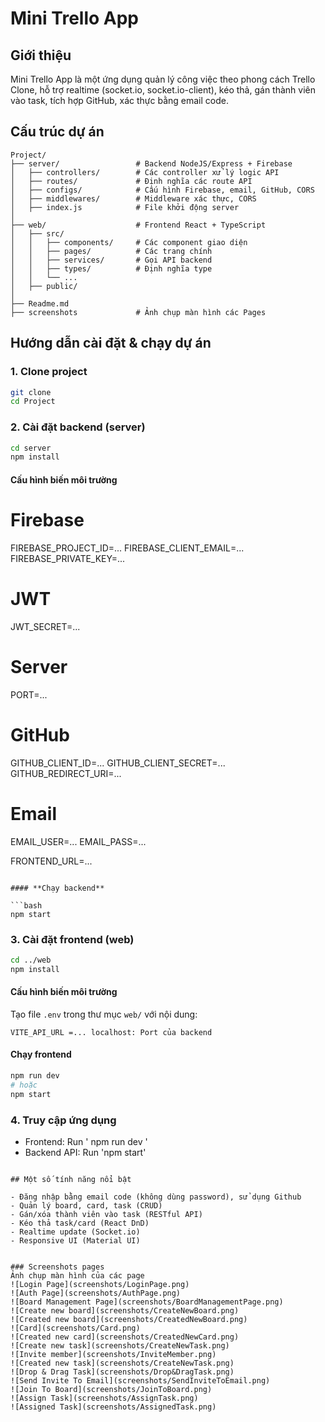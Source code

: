 # Mini Trello App

## Giới thiệu

Mini Trello App là một ứng dụng quản lý công việc theo phong cách Trello Clone, hỗ trợ realtime (socket.io, socket.io-client), kéo thả, gán thành viên vào task, tích hợp GitHub, xác thực bằng email code.

## Cấu trúc dự án

```
Project/
├── server/                 # Backend NodeJS/Express + Firebase
│   ├── controllers/        # Các controller xử lý logic API
│   ├── routes/             # Định nghĩa các route API
│   ├── configs/            # Cấu hình Firebase, email, GitHub, CORS
│   ├── middlewares/        # Middleware xác thực, CORS
│   ├── index.js            # File khởi động server
│
├── web/                    # Frontend React + TypeScript
│   ├── src/
│   │   ├── components/     # Các component giao diện
│   │   ├── pages/          # Các trang chính
│   │   ├── services/       # Gọi API backend
│   │   ├── types/          # Định nghĩa type
│   │   └── ...
│   ├── public/
│
├── Readme.md
├── screenshots             # Ảnh chụp màn hình các Pages
```

## Hướng dẫn cài đặt & chạy dự án

### 1. Clone project

```bash
git clone
cd Project
```

### 2. Cài đặt backend (server)

```bash
cd server
npm install
```

#### **Cấu hình biến môi trường**

# Firebase

FIREBASE_PROJECT_ID=...
FIREBASE_CLIENT_EMAIL=...
FIREBASE_PRIVATE_KEY=...

# JWT

JWT_SECRET=...

# Server

PORT=...

# GitHub

GITHUB_CLIENT_ID=...
GITHUB_CLIENT_SECRET=...
GITHUB_REDIRECT_URI=...

# Email

EMAIL_USER=...
EMAIL_PASS=...

FRONTEND_URL=...

````

#### **Chạy backend**

```bash
npm start
````

### 3. Cài đặt frontend (web)

```bash
cd ../web
npm install
```

#### **Cấu hình biến môi trường**

Tạo file `.env` trong thư mục `web/` với nội dung:

```
VITE_API_URL =... localhost: Port của backend
```

#### **Chạy frontend**

```bash
npm run dev
# hoặc
npm start
```

### 4. Truy cập ứng dụng

- Frontend: Run ' npm run dev '
- Backend API: Run 'npm start'

```

## Một số tính năng nổi bật

- Đăng nhập bằng email code (không dùng password), sử dụng Github
- Quản lý board, card, task (CRUD)
- Gán/xóa thành viên vào task (RESTful API)
- Kéo thả task/card (React DnD)
- Realtime update (Socket.io)
- Responsive UI (Material UI)


### Screenshots pages
Ảnh chụp màn hình của các page
![Login Page](screenshots/LoginPage.png)
![Auth Page](screenshots/AuthPage.png)
![Board Management Page](screenshots/BoardManagementPage.png)
![Create new board](screenshots/CreateNewBoard.png)
![Created new board](screenshots/CreatedNewBoard.png)
![Card](screenshots/Card.png)
![Created new card](screenshots/CreatedNewCard.png)
![Create new task](screenshots/CreateNewTask.png)
![Invite member](screenshots/InviteMember.png)
![Created new task](screenshots/CreateNewTask.png)
![Drop & Drag Task](screenshots/Drop&DragTask.png)
![Send Invite To Email](screenshots/SendInviteToEmail.png)
![Join To Board](screenshots/JoinToBoard.png)
![Assign Task](screenshots/AssignTask.png)
![Assigned Task](screenshots/AssignedTask.png)


```
